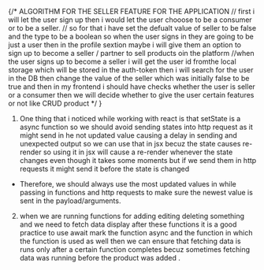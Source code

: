 {/*                                  ALGORITHM FOR THE SELLER FEATURE FOR THE APPLICATION
// first i will let the user sign up then i would let the user chooose to be a consumer or to be a seller.
// so for that i have set the defualt value of seller to be false and the type to be a boolean so when the user signs in they are going to be just a user then in the profile sextion maybe i will give them an option to sign up to become a seller / partner to sell products oin the platform
//when the user signs up to become a seller i will get the user id fromthe local storage which will be stored in the auth-token then i will search for the user in the DB then change the value of the seller which was initially false to be true and then in my frontend i should have checks whether the user is seller or a consumer then we will decide whether to give the user certain features or not like CRUD product */ }


1. One thing that i noticed while working with react is that setState is a async function so we should avoid sending states into http request as it might send in he not updated value causing a delay in sending and unexpected output so we can use that in jsx becuz the state causes re-render so using it in jsx will cause a re-render whenever the state changes even though it takes some moments but if we send them in http requests it might send it before the state is changed
 - Therefore, we should always use the most updated values in while passing in functions and http requests to make sure the newest value is sent in the payload/arguments.
 
 2. when we are running functions for adding editing deleting something and we need to fetch data display after these functions it is a good practice to use await mark the function async and the function in which the function is used as well then we can ensure that fetching data is runs only after a certain function completes becuz sometimes fetching data was running before the product was added .